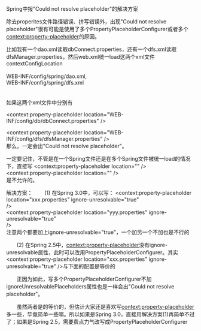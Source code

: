 Spring中报"Could not resolve placeholder"的解决方案

除去properites文件路径错误、拼写错误外，出现"Could not resolve placeholder"很有可能是使用了多个PropertyPlaceholderConfigurer或者多个<context:property-placeholder>的原因。

比如我有一个dao.xml读取dbConnect.properties，还有一个dfs.xml读取dfsManager.properties，然后web.xml统一load这两个xml文件
<context-param>  
        <param-name>contextConfigLocation</param-name>  
        <param-value>  
                WEB-INF/config/spring/dao.xml,   
                WEB-INF/config/spring/dfs.xml  
        </param-value>  
</context-param>  
如果这两个xml文件中分别有
<!-- dao.xml -->  
<context:property-placeholder location="WEB-INF/config/db/dbConnect.properties" />  
  
<!-- dfs.xml -->  
<context:property-placeholder location="WEB-INF/config/dfs/dfsManager.properties" />  
那么，一定会出"Could not resolve placeholder"。


一定要记住，不管是在一个Spring文件还是在多个Spring文件被统一load的情况下，直接写
<context:property-placeholder location="" />  
<context:property-placeholder location="" />   
是不允许的。


解决方案：
　　(1) 在Spring 3.0中，可以写：
<context:property-placeholder location="xxx.properties" ignore-unresolvable="true"  
/>  
<context:property-placeholder location="yyy.properties" ignore-unresolvable="true"  
/>  
注意两个都要加上ignore-unresolvable="true"，一个加另一个不加也是不行的

　　(2) 在Spring 2.5中，<context:property-placeholder>没有ignore-unresolvable属性，此时可以改用PropertyPlaceholderConfigurer。其实<context:property-placeholder location="xxx.properties" ignore-unresolvable="true" />与下面的配置是等价的

<bean id="随便" class="org.springframework.beans.factory.config.PropertyPlaceholderConfigurer">  
    <property name="location" value="xxx.properties" />  
    <property name="ignoreUnresolvablePlaceholders" value="true" />   
</bean>  
　　正因为如此，写多个PropertyPlaceholderConfigurer不加ignoreUnresolvablePlaceholders属性也是一样会出"Could not resolve placeholder"。

　　虽然两者是的等价的，但估计大家还是喜欢写<context:property-placeholder>多一些，毕竟简单一些嘛。所以如果是Spring 3.0，直接用解决方案(1)再简单不过了；如果是Spring 2.5，需要费点力气改写成PropertyPlaceholderConfigurer














